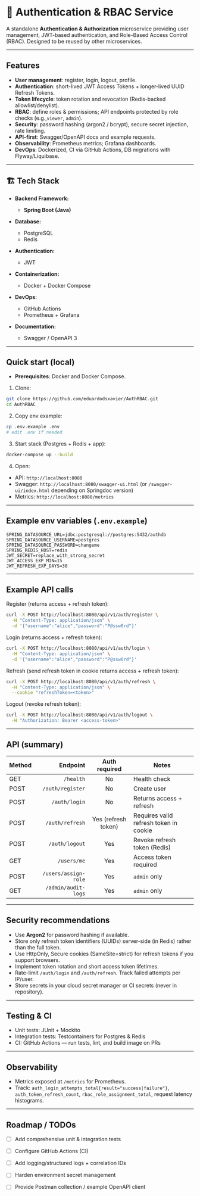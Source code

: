 # 🔐 Authentication & RBAC Service

A standalone **Authentication & Authorization** microservice providing user management, JWT-based authentication, and Role-Based Access Control (RBAC). Designed to be reused by other microservices.

---

## Features

- **User management**: register, login, logout, profile.
- **Authentication**: short-lived JWT Access Tokens + longer-lived UUID Refresh Tokens.
- **Token lifecycle**: token rotation and revocation (Redis-backed allowlist/denylist).
- **RBAC**: define roles & permissions; API endpoints protected by role checks (e.g.,`viewer`, `admin`).
- **Security**: password hashing (argon2 / bcrypt), secure secret injection, rate limiting.
- **API-first**: Swagger/OpenAPI docs and example requests.
- **Observability**: Prometheus metrics; Grafana dashboards.
- **DevOps**: Dockerized, CI via GitHub Actions, DB migrations with Flyway/Liquibase.

---

## 🏗️ Tech Stack 

* **Backend Framework:**
  * **Spring Boot (Java)**

* **Database:**
  * PostgreSQL 
  * Redis 

* **Authentication:**
  * JWT 

* **Containerization:**
  * Docker + Docker Compose

* **DevOps:**
  * GitHub Actions 
  * Prometheus + Grafana 

* **Documentation:**
  * Swagger / OpenAPI 3

---

## Quick start (local)

- **Prerequisites**: Docker and Docker Compose.

1. Clone:
```bash
git clone https://github.com/eduardodsxavier/AuthRBAC.git
cd AuthRBAC
````

2. Copy env example:

```bash
cp .env.example .env
# edit .env if needed
```

3. Start stack (Postgres + Redis + app):

```bash
docker-compose up --build
```

4. Open:

* API: `http://localhost:8080`
* Swagger: `http://localhost:8080/swagger-ui.html` (or `/swagger-ui/index.html` depending on Springdoc version)
* Metrics: `http://localhost:8080/metrics`

---

## Example env variables (`.env.example`)

```
SPRING_DATASOURCE_URL=jdbc:postgresql://postgres:5432/authdb
SPRING_DATASOURCE_USERNAME=postgres
SPRING_DATASOURCE_PASSWORD=changeme
SPRING_REDIS_HOST=redis
JWT_SECRET=replace_with_strong_secret
JWT_ACCESS_EXP_MIN=15
JWT_REFRESH_EXP_DAYS=30
```

---

## Example API calls

Register (returns access + refresh token):

```bash
curl -X POST http://localhost:8080/api/v1/auth/register \
  -H "Content-Type: application/json" \
  -d '{"username":"alice","password":"P@ssw0rd"}'
```

Login (returns access + refresh token):

```bash
curl -X POST http://localhost:8080/api/v1/auth/login \
  -H "Content-Type: application/json" \
  -d '{"username":"alice","password":"P@ssw0rd"}'
```

Refresh (send refresh token in cookie returns access + refresh token):

```bash
curl -X POST http://localhost:8080/api/v1/auth/refresh \
  -H "Content-Type: application/json" \
  --cookie "refreshToken=<token>"
```

Logout (revoke refresh token):

```bash
curl -X POST http://localhost:8080/api/v1/auth/logout \
  -H "Authorization: Bearer <access-token>"
```

---

## API (summary)

| Method |             Endpoint |    Auth required    | Notes                        |
| ------ | -------------------: | :-----------------: | ---------------------------- |
| GET    |            `/health` |          No         | Health check                 |
| POST   |     `/auth/register` |          No         | Create user                  |
| POST   |        `/auth/login` |          No         | Returns access + refresh     |
| POST   |      `/auth/refresh` | Yes (refresh token) | Requires valid refresh token in cookie |
| POST   |       `/auth/logout` |         Yes         | Revoke refresh token (Redis) |
| GET    |          `/users/me` |         Yes         | Access token required        |
| POST   | `/users/assign-role` |         Yes         | `admin` only                 |
| GET    |  `/admin/audit-logs` |         Yes         | `admin` only                 |

---

## Security recommendations

* Use **Argon2** for password hashing if available.
* Store only refresh token identifiers (UUIDs) server-side (in Redis) rather than the full token.
* Use HttpOnly, Secure cookies (SameSite=strict) for refresh tokens if you support browsers.
* Implement token rotation and short access token lifetimes.
* Rate-limit `/auth/login` and `/auth/refresh`. Track failed attempts per IP/user.
* Store secrets in your cloud secret manager or CI secrets (never in repository).

---

## Testing & CI

* Unit tests: JUnit + Mockito
* Integration tests: Testcontainers for Postgres & Redis
* CI: GitHub Actions — run tests, lint, and build image on PRs

---

## Observability

* Metrics exposed at `/metrics` for Prometheus.
* Track: `auth_login_attempts_total{result="success|failure"}`, `auth_token_refresh_count`, `rbac_role_assignment_total`, request latency histograms.

---

## Roadmap / TODOs

* [ ] Add comprehensive unit & integration tests
* [ ] Configure GitHub Actions (CI)
* [ ] Add logging/structured logs + correlation IDs
* [ ] Harden environment secret management
* [ ] Provide Postman collection / example OpenAPI client

